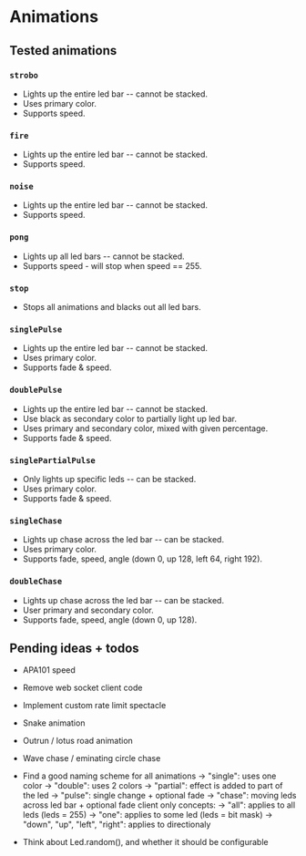 # Animations

## Tested animations

### `strobo`

- Lights up the entire led bar -- cannot be stacked.
- Uses primary color.
- Supports speed.

### `fire`

- Lights up the entire led bar -- cannot be stacked.
- Supports speed.

### `noise`

- Lights up the entire led bar -- cannot be stacked.
- Supports speed.

### `pong`

- Lights up all led bars -- cannot be stacked.
- Supports speed - will stop when speed == 255.

### `stop`

- Stops all animations and blacks out all led bars.

### `singlePulse`

- Lights up the entire led bar -- cannot be stacked.
- Uses primary color.
- Supports fade & speed.

### `doublePulse`

- Lights up the entire led bar -- cannot be stacked.
- Use black as secondary color to partially light up led bar.
- Uses primary and secondary color, mixed with given percentage.
- Supports fade & speed.

### `singlePartialPulse`

- Only lights up specific leds -- can be stacked.
- Uses primary color.
- Supports fade & speed.

### `singleChase`

- Lights up chase across the led bar -- can be stacked.
- Uses primary color.
- Supports fade, speed, angle (down 0, up 128, left 64, right 192).

### `doubleChase`

- Lights up chase across the led bar -- can be stacked.
- User primary and secondary color.
- Supports fade, speed, angle (down 0, up 128).

## Pending ideas + todos

- APA101 speed
- Remove web socket client code
- Implement custom rate limit spectacle

- Snake animation
- Outrun / lotus road animation
- Wave chase / eminating circle chase

- Find a good naming scheme for all animations
    -> "single": uses one color
    -> "double": uses 2 colors
    -> "partial": effect is added to part of the led
    -> "pulse": single change + optional fade
    -> "chase": moving leds across led bar + optional fade
    client only concepts:
    -> "all": applies to all leds (leds = 255)
    -> "one": applies to some led (leds = bit mask)
    -> "down", "up", "left", "right": applies to directionaly

- Think about Led.random(), and whether it should be configurable
